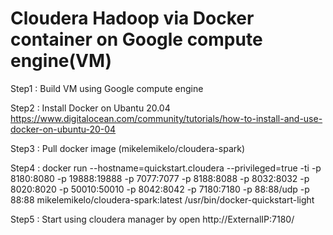 # Cloudera Hadoop via Docker container on Google compute engine(VM)

Step1 : Build VM using Google compute engine

Step2 : Install Docker on Ubantu 20.04 https://www.digitalocean.com/community/tutorials/how-to-install-and-use-docker-on-ubuntu-20-04

Step3 : Pull docker image (mikelemikelo/cloudera-spark)

Step4 : docker run --hostname=quickstart.cloudera --privileged=true -ti -p 8180:8080 -p 19888:19888 -p 7077:7077 -p 8188:8088 -p 8032:8032 -p 8020:8020 -p 50010:50010 -p 8042:8042 -p 7180:7180 -p 88:88/udp -p 88:88 mikelemikelo/cloudera-spark:latest /usr/bin/docker-quickstart-light

Step5 : Start using cloudera manager by open http://ExternalIP:7180/

